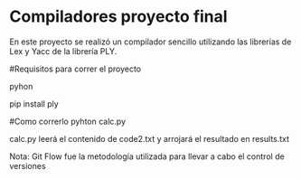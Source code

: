 # Compiladores proyecto final
En este proyecto se realizó un compilador sencillo utilizando las  librerías de Lex y Yacc de la librería PLY.

#Requisitos para correr el proyecto

pyhon

pip install ply

#Como correrlo
pyhton calc.py 

calc.py leerá el contenido de code2.txt y arrojará el resultado en results.txt


Nota: Git Flow fue la metodología utilizada para llevar a cabo el control de versiones
